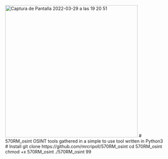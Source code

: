 <img width="422" alt="Captura de Pantalla 2022-03-29 a las 19 20 51" src="https://user-images.githubusercontent.com/58988471/160669423-dce8920f-0013-4a86-b8b5-dbceaa3b09c7.png">
# 570RM_osint
OSINT tools gathered in a simple to use tool written in Python3
# Install
git clone https://github.com/mrcripoll/570RM_osint
cd 570RM_osint
chmod +x 570RM_osint
./570RM_osint
99
